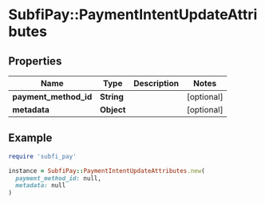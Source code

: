 # SubfiPay::PaymentIntentUpdateAttributes

## Properties

| Name | Type | Description | Notes |
| ---- | ---- | ----------- | ----- |
| **payment_method_id** | **String** |  | [optional] |
| **metadata** | **Object** |  | [optional] |

## Example

```ruby
require 'subfi_pay'

instance = SubfiPay::PaymentIntentUpdateAttributes.new(
  payment_method_id: null,
  metadata: null
)
```

